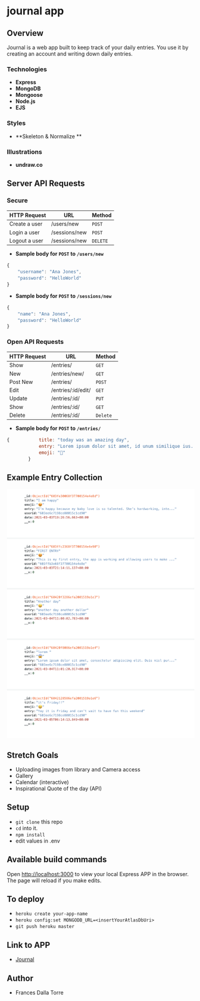 # journal app

## Overview

Journal is a web app built to keep track of your daily entries. You use it by creating an account and writing down daily entries.
### Technologies

- **Express**
- **MongoDB**
- **Mongoose**
- **Node.js**
- **EJS**

### Styles

- **Skeleton & Normalize **

### Illustrations
- **undraw.co**

## Server API Requests

### Secure

| HTTP Request  | URL           | Method   |
| ------------- | ------------- | -------- |
| Create a user | /users/new    | `POST`   |
| Login a user  | /sessions/new | `POST`   |
| Logout a user | /sessions/new | `DELETE` |

- **Sample body for `POST` to `/users/new`**

```javascript
{
    "username": "Ana Jones",
    "password": "HelloWorld"
}
```

- **Sample body for `POST` to `/sessions/new`**

```javascript
{
    "name": "Ana Jones",
    "password": "HelloWorld"
}
```

### Open API Requests

| HTTP Request | URL                | Method   |
| ------------ | ------------------ | -------- |
| Show         | /entries/          | `GET`    |
| New          | /entries/new/      | `GET`    |
| Post New     | /entries/          | `POST`   |
| Edit         | /entries/:id/edit/ | `GET`    |
| Update       | /entries/:id/      | `PUT`    |
| Show         | /entries/:id/      | `GET`    |
| Delete       | /entries/:id/      | `Delete` |

- **Sample body for `POST` to `/entries/`**

```javascript
{           title: "today was an amazing day",
            entry: "Lorem ipsum dolor sit amet, id unum similique ius. Pro ex inermis fastidii patrioque, mei ex wisi interpretaris. Vel ad tritani dissentias. Brute modus aperiri ei mea, te ius tation argumentum. Nec velit assum aperiri an",
            emoji: "🤪"
        }
```

## Example Entry Collection

![Entry Example](/public/css/images/collection.png)

## Stretch Goals

- Uploading images from library and Camera access
- Gallery
- Calendar (interactive)
- Inspirational Quote of the day (API)

## Setup

- `git clone` this repo
- `cd` into it.
- `npm install`
- edit values in .env

## Available build commands

Open [http://localhost:3000](http://localhost:3000) to view your local Express APP in the browser. The page will reload if you make edits.

## To deploy

- `heroku create your-app-name`
- `heroku config:set MONGODB_URL=<insertYourAtlasDbUri>`
- `git push heroku master`

## Link to APP

- [Journal](https://journal-2021.herokuapp.com)

## Author

- Frances Dalla Torre
